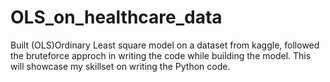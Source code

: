 # OLS_on_healthcare_data
Built (OLS)Ordinary Least square model on a dataset from kaggle, followed the bruteforce approch in writing the code while building the model. This will showcase my skillset on writing the Python code.
